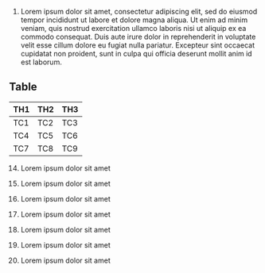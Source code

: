 
1. Lorem ipsum dolor sit amet, consectetur adipiscing elit, sed do eiusmod tempor incididunt ut labore et dolore magna aliqua. Ut enim ad minim veniam, quis nostrud exercitation ullamco laboris nisi ut aliquip ex ea commodo consequat. Duis aute irure dolor in reprehenderit in voluptate velit esse cillum dolore eu fugiat nulla pariatur. Excepteur sint occaecat cupidatat non proident, sunt in culpa qui officia deserunt mollit anim id est laborum.

## Table
| TH1 | TH2 | TH3 |
|-----|-----|-----|
| TC1 | TC2 | TC3 |
| TC4 | TC5 | TC6 |
| TC7 | TC8 | TC9 |


14. Lorem ipsum dolor sit amet

15. Lorem ipsum dolor sit amet

16. Lorem ipsum dolor sit amet

17. Lorem ipsum dolor sit amet

18. Lorem ipsum dolor sit amet

19. Lorem ipsum dolor sit amet

20. Lorem ipsum dolor sit amet
